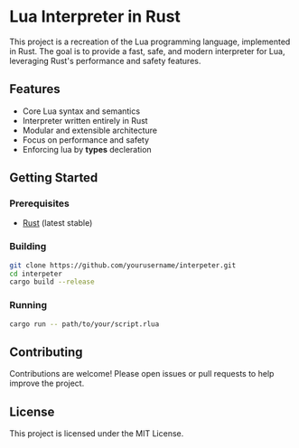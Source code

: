 # Lua Interpreter in Rust

This project is a recreation of the Lua programming language, implemented in Rust. The goal is to provide a fast, safe, and modern interpreter for Lua, leveraging Rust's performance and safety features.

## Features

- Core Lua syntax and semantics
- Interpreter written entirely in Rust
- Modular and extensible architecture
- Focus on performance and safety
- Enforcing lua by **types** decleration

## Getting Started

### Prerequisites

- [Rust](https://www.rust-lang.org/tools/install) (latest stable)

### Building

```bash
git clone https://github.com/yourusername/interpeter.git
cd interpeter
cargo build --release
```

### Running

```bash
cargo run -- path/to/your/script.rlua
```

## Contributing

Contributions are welcome! Please open issues or pull requests to help improve the project.

## License

This project is licensed under the MIT License.
